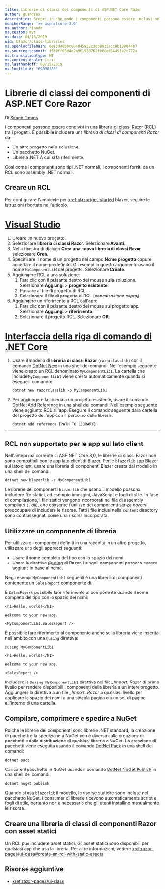 ```yaml
---
title: Librerie di classi dei componenti di ASP.NET Core Razor
author: guardrex
description: Scopri in che modo i componenti possono essere inclusi nelle app blazer da una libreria di componenti esterna.
monikerRange: '>= aspnetcore-3.0'
ms.author: riande
ms.custom: mvc
ms.date: 08/13/2019
uid: blazor/class-libraries
ms.openlocfilehash: 6e93d48bbc684845952c3db8935ccc8b190044b7
ms.sourcegitcommit: f5f0ff65d4e2a961939762fb00e654491a2c772a
ms.translationtype: MT
ms.contentlocale: it-IT
ms.lasthandoff: 08/15/2019
ms.locfileid: "69030339"
---
```

# <a name="aspnet-core-razor-components-class-libraries"></a>Librerie di classi dei componenti di ASP.NET Core Razor

Di [Simon Timms](https://github.com/stimms)

I componenti possono essere condivisi in una [libreria di classi Razor (RCL)](xref:razor-pages/ui-class) tra i progetti. È possibile includere una *libreria di classi di componenti Razor* da:

* Un altro progetto nella soluzione.
* Un pacchetto NuGet.
* Libreria .NET A cui si fa riferimento.

Così come i componenti sono tipi .NET normali, i componenti forniti da un RCL sono assembly .NET normali.

## <a name="create-an-rcl"></a>Creare un RCL

Per configurare l'ambiente per <xref:blazor/get-started> blazer, seguire le istruzioni riportate nell'articolo.

# <a name="visual-studiotabvisual-studio"></a>[Visual Studio](#tab/visual-studio)

1. Creare un nuovo progetto.
1. Selezionare **libreria di classi Razor**. Selezionare **Avanti**.
1. Nella finestra di dialogo **Crea una nuova libreria di classi Razor** selezionare **Crea**.
1. Specificare il nome di un progetto nel campo **Nome progetto** oppure accettare il nome predefinito. Gli esempi in questo argomento usano il nome `MyComponentLib1`del progetto. Selezionare **Create**.
1. Aggiungere RCL a una soluzione:
   1. Fare clic con il pulsante destro del mouse sulla soluzione. Selezionare **Aggiungi** > **progetto esistente**.
   1. Passare al file di progetto di RCL.
   1. Selezionare il file di progetto di RCL (con*estensione csproj*).
1. Aggiungere un riferimento a RCL dall'app:
   1. Fare clic con il pulsante destro del mouse sul progetto app. Selezionare **Aggiungi** > **riferimento**.
   1. Selezionare il progetto RCL. Selezionare **OK**.

# <a name="net-core-clitabnetcore-cli"></a>[Interfaccia della riga di comando di .NET Core](#tab/netcore-cli)

1. Usare il modello di **libreria di classi Razor** (`razorclasslib`) con il comando [DotNet New](/dotnet/core/tools/dotnet-new) in una shell dei comandi. Nell'esempio seguente viene creato un RCL denominato `MyComponentLib1`. La cartella che include `MyComponentLib1` viene creata automaticamente quando si esegue il comando:

   ```console
   dotnet new razorclasslib -o MyComponentLib1
   ```

1. Per aggiungere la libreria a un progetto esistente, usare il comando [DotNet Add Reference](/dotnet/core/tools/dotnet-add-reference) in una shell dei comandi. Nell'esempio seguente viene aggiunto RCL all'app. Eseguire il comando seguente dalla cartella del progetto dell'app con il percorso della libreria:

   ```console
   dotnet add reference {PATH TO LIBRARY}
   ```

---

## <a name="rcls-not-supported-for-client-side-apps"></a>RCL non supportato per le app sul lato client

Nell'anteprima corrente di ASP.NET Core 3,0, le librerie di classi Razor non sono compatibili con le app lato client di Blazer. Per le `blazorlib` app Blazer sul lato client, usare una libreria di componenti Blazer creata dal modello in una shell dei comandi:

```console
dotnet new blazorlib -o MyComponentLib1
```

Le librerie dei componenti `blazorlib` che usano il modello possono includere file statici, ad esempio immagini, JavaScript e fogli di stile. In fase di compilazione, i file statici vengono incorporati nel file di assembly compilato ( *. dll*), che consente l'utilizzo dei componenti senza doversi preoccupare di includere le risorse. Tutti i file inclusi nella `content` directory sono contrassegnati come una risorsa incorporata.

## <a name="consume-a-library-component"></a>Utilizzare un componente di libreria

Per utilizzare i componenti definiti in una raccolta in un altro progetto, utilizzare uno degli approcci seguenti:

* Usare il nome completo del tipo con lo spazio dei nomi.
* Usare la direttiva [ \@using](xref:mvc/views/razor#using) di Razor. I singoli componenti possono essere aggiunti in base al nome.

Negli esempi `MyComponentLib1` seguenti è una libreria di componenti contenente un `SalesReport` componente di.

È `SalesReport` possibile fare riferimento al componente usando il nome completo del tipo con lo spazio dei nomi:

```cshtml
<h1>Hello, world!</h1>

Welcome to your new app.

<MyComponentLib1.SalesReport />
```

È possibile fare riferimento al componente anche se la libreria viene inserita nell'ambito con una `@using` direttiva:

```cshtml
@using MyComponentLib1

<h1>Hello, world!</h1>

Welcome to your new app.

<SalesReport />
```

Includere la `@using MyComponentLib1` direttiva nel file *_Import. Razor* di primo livello per rendere disponibili i componenti della libreria a un intero progetto. Aggiungere la direttiva a un file *_Import. Razor* a qualsiasi livello per applicare lo spazio dei nomi a una singola pagina o a un set di pagine all'interno di una cartella.

## <a name="build-pack-and-ship-to-nuget"></a>Compilare, comprimere e spedire a NuGet

Poiché le librerie dei componenti sono librerie .NET standard, la creazione di pacchetti e la spedizione a NuGet non è diversa dalla creazione di pacchetti e dalla distribuzione di qualsiasi libreria a NuGet. La creazione di pacchetti viene eseguita usando il comando [DotNet Pack](/dotnet/core/tools/dotnet-pack) in una shell dei comandi:

```console
dotnet pack
```

Caricare il pacchetto in NuGet usando il comando [DotNet NuGet Publish](/dotnet/core/tools/dotnet-nuget-push) in una shell dei comandi:

```console
dotnet nuget publish
```

Quando si usa `blazorlib` il modello, le risorse statiche sono incluse nel pacchetto NuGet. I consumer di librerie ricevono automaticamente script e fogli di stile, pertanto non è necessario che gli utenti installino manualmente le risorse.

## <a name="create-a-razor-components-class-library-with-static-assets"></a>Creare una libreria di classi di componenti Razor con asset statici

Un RCL può includere asset statici. Gli asset statici sono disponibili per qualsiasi app che usa la libreria. Per altre informazioni, vedere <xref:razor-pages/ui-class#create-an-rcl-with-static-assets>.

## <a name="additional-resources"></a>Risorse aggiuntive

* <xref:razor-pages/ui-class>
